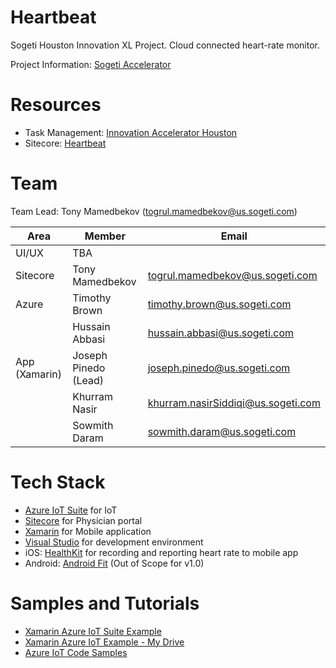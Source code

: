 # Heartbeat
Sogeti Houston Innovation XL Project. Cloud connected heart-rate monitor.

Project Information: [Sogeti Accelerator](http://sogeti-acceleratortv.azurewebsites.net/)

# Resources
* Task Management: [Innovation Accelerator Houston](https://trello.com/b/n460ovoK/2017)
* Sitecore: [Heartbeat](https://github.com/Sogeti-Sitecore/heartbeat)

# Team
Team Lead: Tony Mamedbekov (togrul.mamedbekov@us.sogeti.com)

| Area  | Member  | Email |
|-------|-------|-------|
| UI/UX | TBA  |  |
| Sitecore | Tony Mamedbekov | togrul.mamedbekov@us.sogeti.com |
| Azure | Timothy Brown | timothy.brown@us.sogeti.com |
|  | Hussain Abbasi | hussain.abbasi@us.sogeti.com |
| App (Xamarin) | Joseph Pinedo (Lead) | joseph.pinedo@us.sogeti.com |
|  | Khurram Nasir |  khurram.nasirSiddiqi@us.sogeti.com  |
|  | Sowmith Daram |  sowmith.daram@us.sogeti.com  |

# Tech Stack
* [Azure IoT Suite](https://azure.microsoft.com/en-us/suites/iot-suite/) for IoT
* [Sitecore](http://www.sitecore.com) for Physician portal
* [Xamarin](http://www.xamarin.com/forms) for Mobile application
* [Visual Studio](http://www.visualstudio.com) for development environment
* iOS: [HealthKit](https://developer.xamarin.com/guides/ios/platform_features/introduction_to_healthkit) for recording and reporting heart rate to mobile app
* Android: [Android Fit](https://developer.xamarin.com/samples/monodroid/google-services/Fitness/BasicSensorsApi) (Out of Scope for v1.0)

# Samples and Tutorials
* [Xamarin Azure IoT Suite Example](https://github.com/Azure-Samples/iot-hub-xamarin-remote-monitoring-device)
* [Xamarin Azure IoT Example - My Drive](https://azure.microsoft.com/en-us/resources/samples/mydriving/)
* [Azure IoT Code Samples](https://azure.microsoft.com/en-us/resources/samples/?service=iot-hub&sort=0)
